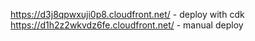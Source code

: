 https://d3j8qpwxuji0p8.cloudfront.net/ - deploy with cdk
https://d1h2z2wkvdz6fe.cloudfront.net/ - manual deploy
